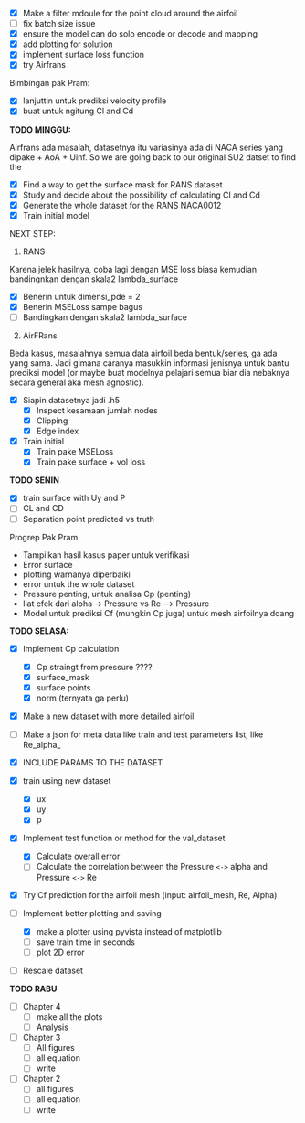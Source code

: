 * [X] Make a filter mdoule for the point cloud around the airfoil
* [ ] fix batch size issue
* [X] ensure the model can do solo encode or decode and mapping
* [X] add plotting for solution
* [X] implement surface loss function
* [X] try Airfrans

Bimbingan pak Pram:

* [X] lanjuttin untuk prediksi velocity profile
* [X] buat untuk ngitung Cl and Cd

**TODO MINGGU:**

Airfrans ada masalah, datasetnya itu variasinya ada di NACA series yang dipake + AoA + Uinf. So we are going back to our original SU2 datset to find the

* [X] Find a way to get the surface mask for RANS dataset
* [X] Study and decide about the possibility of calculating Cl and Cd
* [X] Generate the whole dataset for the RANS NACA0012
* [X] Train initial model

NEXT STEP:

1. RANS

Karena jelek hasilnya, coba lagi dengan MSE loss biasa kemudian bandingnkan dengan skala2 lambda_surface

* [X] Benerin untuk dimensi_pde = 2
* [X] Benerin MSELoss sampe bagus
* [ ] Bandingkan dengan skala2 lambda_surface

2. AirFRans

Beda kasus, masalahnya semua data airfoil beda bentuk/series, ga ada yang sama. Jadi gimana caranya masukkin informasi jenisnya untuk bantu prediksi model (or maybe buat modelnya pelajari semua biar dia nebaknya secara general aka mesh agnostic).

* [X] Siapin datasetnya jadi .h5
  * [X] Inspect kesamaan jumlah nodes
  * [X] Clipping
  * [X] Edge index
* [X] Train initial
  * [X] Train pake MSELoss
  * [X] Train pake surface + vol loss

**TODO SENIN**

* [X] train surface with Uy and P
* [ ] CL and CD
* [ ] Separation point predicted vs truth

Progrep Pak Pram

* Tampilkan hasil kasus paper untuk verifikasi
* Error surface
* plotting warnanya diperbaiki
* error untuk the whole dataset
* Pressure penting,  untuk analisa Cp (penting)
* liat efek dari alpha -> Pressure vs Re --> Pressure
* Model untuk prediksi Cf  (mungkin Cp juga) untuk mesh airfoilnya doang

**TODO SELASA:**

* [X] Implement Cp calculation

  * [X] Cp straingt from pressure ????
  * [X] surface_mask
  * [X] surface points
  * [X] norm (ternyata ga perlu)
* [X] Make a new dataset with more detailed airfoil
* [ ] Make a json for meta data like train and test parameters list, like Re_alpha_
* [X] INCLUDE PARAMS TO THE DATASET
* [X] train using new dataset

  * [X] ux
  * [X] uy
  * [X] p
* [X] Implement test function or method for the val_dataset

  * [X] Calculate overall error
  * [ ] Calculate the correlation between the Pressure `<->` alpha and Pressure `<->` Re
* [X] Try Cf prediction for the airfoil mesh (input: airfoil_mesh, Re, Alpha)
* [ ] Implement better plotting and saving

  * [X] make a plotter using pyvista instead of matplotlib
  * [ ] save train time in seconds
  * [ ] plot 2D error
* [ ] Rescale dataset

**TODO RABU**

* [ ] Chapter 4
  * [ ] make all the plots
  * [ ] Analysis
* [ ] Chapter 3
  * [ ] All figures
  * [ ] all equation
  * [ ] write
* [ ] Chapter 2
  * [ ] all figures
  * [ ] all equation
  * [ ] write
